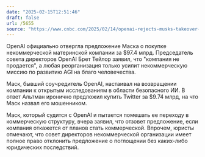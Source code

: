 ```yaml
---
date: "2025-02-15T12:51:46"
draft: false
url: /5655
source: "https://www.cnbc.com/2025/02/14/openai-rejects-musks-takeover-offer-says-it-wasnt-a-bid-at-all.html"
---
```


OpenAI официально отвергла предложение Маска о покупке некоммерческой материнской компании за $97.4 млрд. Председатель совета директоров OpenAI Брет Тейлор заявил, что "компания не продается", а любая реорганизация только усилит некоммерческую миссию по развитию AGI на благо человечества.

Маск, бывший соучредитель OpenAI, настаивал на возвращении компании к открытым исследованиям в области безопасного ИИ. В ответ Альтман иронично предложил купить Twitter за $9.74 млрд, на что Маск назвал его мошенником.

Маск, который судится с OpenAI и пытается помешать ее переходу в коммерческую структуру, вчера заявил, что отзовет предложение, если компания откажется от планов стать коммерческой. Впрочем, юристы отмечают, что совет директоров некоммерческой организации имеет полное право отклонить предложение о поглощении без каких-либо юридических последствий.